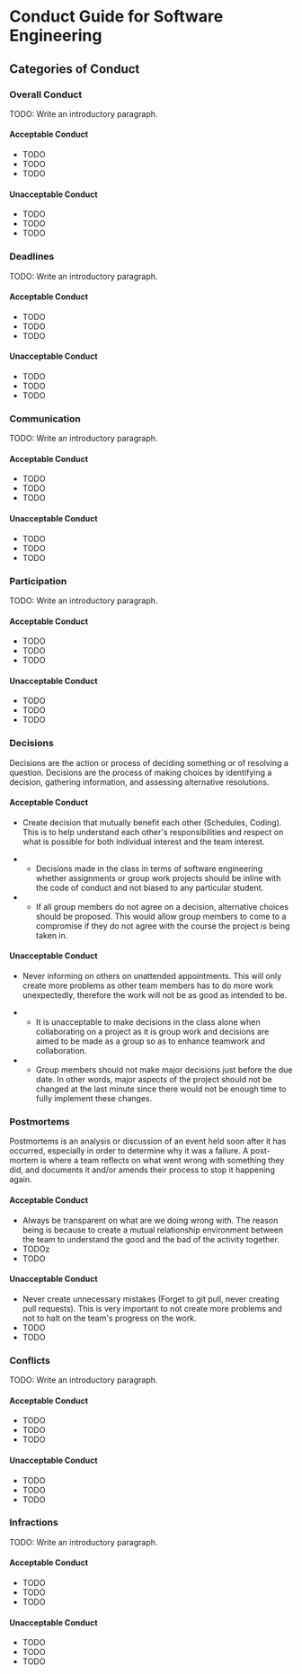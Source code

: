 # Conduct Guide for Software Engineering

## Categories of Conduct

### Overall Conduct

TODO: Write an introductory paragraph.

#### Acceptable Conduct

- TODO
- TODO
- TODO

#### Unacceptable Conduct

- TODO
- TODO
- TODO

### Deadlines

TODO: Write an introductory paragraph.

#### Acceptable Conduct

- TODO
- TODO
- TODO

#### Unacceptable Conduct

- TODO
- TODO
- TODO

### Communication

TODO: Write an introductory paragraph.

#### Acceptable Conduct

- TODO
- TODO
- TODO

#### Unacceptable Conduct

- TODO
- TODO
- TODO

### Participation

TODO: Write an introductory paragraph.

#### Acceptable Conduct

- TODO
- TODO
- TODO

#### Unacceptable Conduct

- TODO
- TODO
- TODO

### Decisions

Decisions are the action or process of deciding something or of resolving a question. Decisions are the process of making choices by identifying a decision, gathering information, and assessing alternative resolutions.

#### Acceptable Conduct

- Create decision that mutually benefit each other (Schedules, Coding). This is to help understand each other's responsibilities and respect on what is possible for both individual interest and the team interest.

- - Decisions made in the class in terms of software engineering whether assignments or group work projects should be inline with the code of conduct and not biased to any particular student.

- - If all group members do not agree on a decision, alternative choices should be proposed. This would allow group members to come to a compromise if they do not agree with the course the project is being taken in.

#### Unacceptable Conduct

- Never informing on others on unattended appointments. This will only create more problems as other team members has to do more work unexpectedly, therefore the work will not be as good as intended to be.

- - It is unacceptable to make decisions in the class alone when collaborating on a project as it is group work and decisions are aimed to be made as a group so as to enhance teamwork and collaboration.

- - Group members should not make major decisions just before the due date. In other words, major aspects of the project should not be changed at the last minute since there would not be enough time to fully implement these changes.

### Postmortems

Postmortems is an analysis or discussion of an event held soon after it has occurred, especially in order to determine
why it was a failure. A post-mortem is where a team reflects on what went wrong with something they did, and documents
it and/or amends their process to stop it happening again.

#### Acceptable Conduct

- Always be transparent on what are we doing wrong with. The reason being is because to create a mutual relationship environment between the team to understand the good and the bad of the activity together.
- TODOz
- TODO

#### Unacceptable Conduct

- Never create unnecessary mistakes (Forget to git pull, never creating pull requests). This is very important to not create more problems and not to halt on the team's progress on the work.
- TODO
- TODO

### Conflicts

TODO: Write an introductory paragraph.

#### Acceptable Conduct

- TODO
- TODO
- TODO

#### Unacceptable Conduct

- TODO
- TODO
- TODO

### Infractions

TODO: Write an introductory paragraph.

#### Acceptable Conduct

- TODO
- TODO
- TODO

#### Unacceptable Conduct

- TODO
- TODO
- TODO
